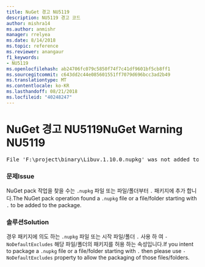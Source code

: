 ```yaml
---
title: NuGet 경고 NU5119
description: NU5119 경고 코드
author: mishra14
ms.author: anmishr
manager: rrelyea
ms.date: 8/14/2018
ms.topic: reference
ms.reviewer: anangaur
f1_keywords:
- NU5119
ms.openlocfilehash: ab24706fc079c5850f74f7c41df9601bf5cb8ff1
ms.sourcegitcommit: c643dd2c44e085601551ff7079d696bcc3ad2b49
ms.translationtype: MT
ms.contentlocale: ko-KR
ms.lasthandoff: 08/21/2018
ms.locfileid: "40248247"
---
```

# <a name="nuget-warning-nu5119"></a><span data-ttu-id="1da44-103">NuGet 경고 NU5119</span><span class="sxs-lookup"><span data-stu-id="1da44-103">NuGet Warning NU5119</span></span>
<pre>File 'F:\project\binary\Libuv.1.10.0.nupkg' was not added to the package. Files and folders starting with '.' or ending with '.nupkg' are excluded by default. To include this file, use -NoDefaultExcludes from the commandline</pre>

### <a name="issue"></a><span data-ttu-id="1da44-104">문제</span><span class="sxs-lookup"><span data-stu-id="1da44-104">Issue</span></span>

<span data-ttu-id="1da44-105">NuGet pack 작업을 찾을 수는 `.nupkg` 파일 또는 파일/폴더부터 `.` 패키지에 추가 합니다.</span><span class="sxs-lookup"><span data-stu-id="1da44-105">The NuGet pack operation found a `.nupkg` file or a file/folder starting with `.` to be added to the package.</span></span>


### <a name="solution"></a><span data-ttu-id="1da44-106">솔루션</span><span class="sxs-lookup"><span data-stu-id="1da44-106">Solution</span></span>

<span data-ttu-id="1da44-107">경우 패키지에 의도 하는 `.nupkg` 파일 또는 시작 파일/폴더 `.` 사용 하 여 `-NoDefaultExcludes` 해당 파일/폴더의 패키지를 허용 하는 속성입니다.</span><span class="sxs-lookup"><span data-stu-id="1da44-107">If you intent to package a `.nupkg` file or a file/folder starting with `.` then please use `-NoDefaultExcludes` property to allow the packaging of those files/folders.</span></span>

